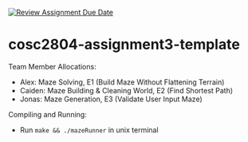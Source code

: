 [![Review Assignment Due Date](https://classroom.github.com/assets/deadline-readme-button-22041afd0340ce965d47ae6ef1cefeee28c7c493a6346c4f15d667ab976d596c.svg)](https://classroom.github.com/a/Jwdk2u8p)
# cosc2804-assignment3-template
Team Member Allocations:
- Alex: Maze Solving, E1 (Build Maze Without Flattening Terrain)
- Caiden: Maze Building & Cleaning World, E2 (Find Shortest Path)
- Jonas: Maze Generation, E3 (Validate User Input Maze)

Compiling and Running:
- Run ```make && ./mazeRunner``` in unix terminal
